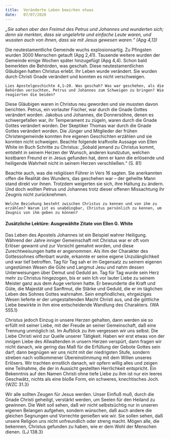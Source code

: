 ```yaml
---
title:  Veränderte Leben bewirken etwas
date:   07/07/2020
---
```


_„Sie sahen aber den Freimut des Petrus und Johannes und wunderten sich; denn sie merkten, dass sie ungelehrte und einfache Leute waren, und wussten auch von ihnen, dass sie mit Jesus gewesen waren.“ (Apg 4,13)_

Die neutestamentliche Gemeinde wuchs explosionsartig. Zu Pfingsten wurden 3000 Menschen getauft (Apg 2,41). Tausende weitere wurden der Gemeinde einige Wochen später hinzugefügt (Apg 4,4). Schon bald bemerkten die Behörden, was geschah. Diese neutestamentlichen Gläubigen hatten Christus erlebt. Ihr Leben wurde verändert. Sie wurden durch Christi Gnade verändert und konnten es nicht verschweigen.

`Lies Apostelgeschichte 4,1–20. Was geschah? Was war geschehen, als die Behörden versuchten, Petrus und Johannes zum Schweigen zu bringen? Wie reagierten die beiden?`

Diese Gläubigen waren in Christus neu geworden und sie mussten davon berichten. Petrus, ein vorlauter Fischer, war durch die Gnade Gottes verändert worden. Jakobus und Johannes, die Donnersöhne, denen es schwergefallen war, ihr Temperament zu zügeln, waren durch die Gnade Gottes verändert worden. Der Skeptiker Thomas war durch die Gnade Gottes verändert worden. Die Jünger und Mitglieder der frühen Christengemeinde konnten ihre eigenen Geschichten erzählen und sie konnten nicht schweigen. Beachte folgende kraftvolle Aussage von Ellen White im Buch Schritte zu Christus: „Sobald jemand zu Christus kommt, entsteht in seinem Herzen der Wunsch, anderen kundzutun, welchen kostbaren Freund er in Jesus gefunden hat, denn er kann die erlösende und heiligende Wahrheit nicht in seinem Herzen verschließen.“ (S. 81)

Beachte auch, was die religiösen Führer in Vers 16 sagten. Sie anerkannten offen die Realität des Wunders, das geschehen war – der geheilte Mann stand direkt vor ihnen. Trotzdem weigerten sie sich, ihre Haltung zu ändern. Und doch wollten Petrus und Johannes trotz dieser offenen Missachtung ihr Zeugnis nicht zurücknehmen.

`Welche Beziehung besteht zwischen Christus zu kennen und von ihm zu erzählen? Warum ist es unabdingbar, Christus persönlich zu kennen, um Zeugnis von ihm geben zu können?`

#### Zusätzliche Lektüre: Ausgewählte Zitate von Ellen G. White

Das Leben des Apostels Johannes ist ein Beispiel wahrer Heiligung. Während der Jahre inniger Gemeinschaft mit Christus war er oft vom Erlöser gewarnt und zur Vorsicht gemahnt worden, und diese Zurechtweisungen hatte er angenommen. Als ihm der Charakter des Gottessohnes offenbart wurde, erkannte er seine eigene Unzulänglichkeit und war tief betroffen. Tag für Tag sah er im Gegensatz zu seinem eigenen ungestümen Wesen die Güte und Langmut Jesu und nahm dessen Unterweisungen über Demut und Geduld an. Tag für Tag wurde sein Herz mehr zu Christus hingezogen, bis er sein Ich vor lauter Liebe zu seinem Meister ganz aus dem Auge verloren hatte. Er bewunderte die Kraft und Güte, die Majestät und Sanftmut, die Stärke und Geduld, die er im täglichen Leben des Sohnes Gottes wahrnahm. Sein empfindliches, ehrgeiziges Wesen lieferte er der umgestaltenden Macht Christi aus, und die göttliche Liebe bewirkte in ihm eine entscheidende Wandlung des Charakters. {WA 555.1}

Christus jedoch Einzug in unsere Herzen gehalten, dann werden sie so erfüllt mit seiner Liebe, mit der Freude an seiner Gemeinschaft, daß eine Trennung unmöglich ist. Im Aufblick zu ihm vergessen wir uns selbst. Die Liebe Christi wird zur Quelle unserer Tätigkeit. Haben wir erst etwas von der innigen Liebe des Allwaltenden in unsern Herzen verspürt, dann fragen wir nicht danach, wie gering das Maß für die Erfüllung der Gebote Gottes sein darf; dann begnügen wir uns nicht mit der niedrigsten Stufe, sondern streben nach vollkommener Übereinstimmung mit dem Willen unseres Erlösers. Wir trachten ernstlich danach, wir opfern willig alles und zeigen eine Teilnahme, die der in Aussicht gestellten Herrlichkeit entspricht. Ein Bekenntnis auf den Namen Christi ohne tiefe Liebe zu ihm ist nur ein leeres Geschwätz, nichts als eine bloße Form, ein schweres, knechtisches Joch. {WZC 31.3}

Wir alle sollten Zeugen für Jesus werden. Unser Einfluß muß, durch die Gnade Christi geheiligt, verstärkt werden, um Seelen für den Heiland zu gewinnen. Die Welt soll sehen, daß wir nicht selbstsüchtig nur in unseren eigenen Belangen aufgehen, sondern wünschen, daß auch andere die gleichen Segnungen und Vorrechte genießen wie wir. Sie sollen sehen, daß unsere Religion uns nicht unfreundlich oder streng macht. Mögen alle, die bekennen, Christus gefunden zu haben, wie er dem Wohl der Menschen dienen. {LJ 138.3}